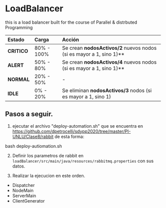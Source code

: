 # LoadBalancer
this is a load balancer built for the course of Parallel &amp; distrbuted Programming

| Estado | Carga  | Acción
| :------------- | :------------- | :-------------
| **CRITICO**  | 80% - 100% | Se crean **nodosActivos/2** nuevos nodos (si es mayor a 1, sino 1)**
| **ALERT** | 50% - 80% | Se crean **nodosActivos/4** nuevos nodos (si es mayor a 1, sino 1)**
| **NORMAL** | 20% - 50% | -
| **IDLE** | 0% - 20% | Se eliminan **nodosActivos/3** nodos (si es mayor a 1, sino 1)

## Pasos a seguir.

1. ejecutar el archivo "deploy-automation.sh" que se encuentra en https://github.com/dpetrocelli/sdypp2020/tree/master/PI-UNLU/Clase8/rabbit de esta forma:

bash deploy-autiomation.sh

2. Definir los parametros de rabbit en `loadBalancer/src/main/java/resources/rabbitmq.properties` con sus datos.

3. Realizar la ejecucion en este orden.

- Dispatcher
- NodeMain
- ServerMain
- ClientGenerator
